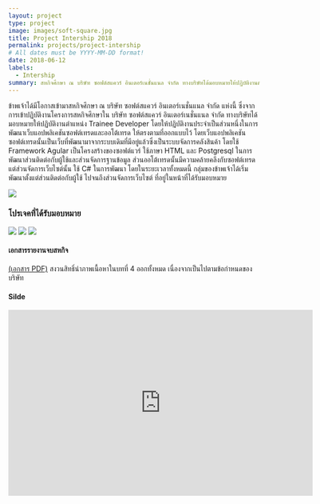 ```yaml
---
layout: project
type: project
image: images/soft-square.jpg
title: Project Intership 2018
permalink: projects/project-intership
# All dates must be YYYY-MM-DD format!
date: 2018-06-12
labels:
  - Intership
summary: สหกิจศึกษา ณ บริษัท ซอฟต์สแควร์ อินเตอร์เนชั่นแนล จำกัด ทางบริษัทได้มอบหมายให้ปฏิบัติงานตำแหน่ง Trainee Developer
---
```


ข้าพเจ้าได้มีโอกาสเข้ามาสหกิจศึกษา ณ บริษัท ซอฟต์สแควร์ อินเตอร์เนชั่นแนล จำกัด แห่งนี้ ซึ่งจากการเข้าปฏิบัติงานโครงการสหกิจศึกษาใน บริษัท ซอฟต์สแควร์ อินเตอร์เนชั่นแนล จำกัด ทางบริษัทได้มอบหมายให้ปฏิบัติงานตำแหน่ง Trainee Developer โดยให้ปฎิบัติงานประจำเป็นส่วนหนึ่งในการพัฒนาเว็บแอปพลิเคชันซอฟต์เทรดและออโต้เทรด ให้ตรงตามที่ออกแบบไว้ โดยเว็บแอปพลิเคชันซอฟต์เทรดนั้นเป็นเว็บที่พัฒนามาจากระบบเดิมที่มีอยู่แล้วซึ่งเป็นระบบจัดการคลังสินค้า โดยใช้ Framework Agular เป็นโครงสร้างของซอฟต์แวร์ ใช้ภาษา HTML และ Postgresql ในการพัฒนาส่วนติดต่อกับผู้ใช้และส่วนจัดการฐานข้อมูล ส่วนออโต้เทรดนั้นมีความคล้ายคลึงกับซอฟต์เทรด แต่ส่วนจัดการเว็บไซต์นั้น ใช้ C# ในการพัฒนา โดยในระยะเวลาทั้งหมดนี้ กลุ่มของข้าพเจ้าได้เริ่มพัฒนาตั้งแต่ส่วนติดต่อกับผู้ใช้ ไปจนถึงส่วนจัดการเว็บไซต์ ที่อยู่ในหน้าที่ได้รับมอบหมาย

<img class="ui image" src="{{ site.baseurl }}/images/rewards/Intership-Certification-Back.jpg">

### โปรเจคที่ได้รับมอบหมาย

<div class="ui small rounded images">
  <img class="ui image" src="{{ site.baseurl }}/images/intership/apple-auction.jpg">
  <img class="ui image" src="{{ site.baseurl }}/images/intership/eyefleet.jpg">
  <img class="ui image" src="{{ site.baseurl }}/images/intership/soft-trade.jpg">
</div>

#### เอกสารรายงานจบสหกิจ
[(เอกสาร PDF)](https://drive.google.com/file/d/16wzYCZ-Neg2b-aPMZSL0ZdmTTDKeSX67/view?usp=sharing) สงวนสิทธิ์นำภาพเนื้อหาในบทที่ 4 ออกทั้งหมด เนื่องจากเป็นไปตามข้อกำหนดของบริษัท

#### Silde
<iframe src="https://docs.google.com/presentation/d/e/2PACX-1vQzZ4R8S18iPU1riZd5gFrlZeUyOTs_j38RCLNsSTJmQZobxdfw2JcaqDu3J_gHnfO3EDb2XEOa6KW-/embed?start=false&loop=false&delayms=3000" frameborder="0" width="610" height="372" allowfullscreen="true" mozallowfullscreen="true" webkitallowfullscreen="true"></iframe>
